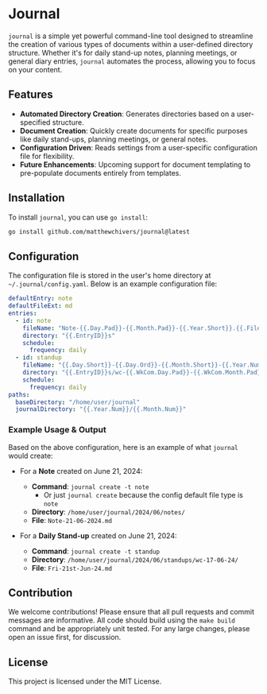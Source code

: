 # Journal

`journal` is a simple yet powerful command-line tool designed to streamline the creation of various types of documents within a user-defined directory structure. Whether it's for daily stand-up notes, planning meetings, or general diary entries, `journal` automates the process, allowing you to focus on your content.

## Features

- **Automated Directory Creation**: Generates directories based on a user-specified structure.
- **Document Creation**: Quickly create documents for specific purposes like daily stand-ups, planning meetings, or general notes.
- **Configuration Driven**: Reads settings from a user-specific configuration file for flexibility.
- **Future Enhancements**: Upcoming support for document templating to pre-populate documents entirely from templates.

## Installation

To install `journal`, you can use `go install`:

```sh
go install github.com/matthewchivers/journal@latest
```

## Configuration

The configuration file is stored in the user's home directory at `~/.journal/config.yaml`. Below is an example configuration file:

```yaml
defaultEntry: note
defaultFileExt: md
entries:
  - id: note
    fileName: "Note-{{.Day.Pad}}-{{.Month.Pad}}-{{.Year.Short}}.{{.FileExt}}"
    directory: "{{.EntryID}}s"
    schedule:
      frequency: daily
  - id: standup
    fileName: "{{.Day.Short}}-{{.Day.Ord}}-{{.Month.Short}}-{{.Year.Num}}.{{.FileExt}}"
    directory: "{{.EntryID}}s/wc-{{.WkCom.Day.Pad}}-{{.WkCom.Month.Pad}}-{{.WkCom.Year.Short}}"
    schedule:
      frequency: daily
paths:
  baseDirectory: "/home/user/journal"
  journalDirectory: "{{.Year.Num}}/{{.Month.Num}}"
```

### Example Usage & Output

Based on the above configuration, here is an example of what `journal` would create:

- For a **Note** created on June 21, 2024:
  - **Command**: `journal create -t note`
    - Or just `journal create` because the config default file type is `note`
  - **Directory**: `/home/user/journal/2024/06/notes/`
  - **File**: `Note-21-06-2024.md`

- For a **Daily Stand-up** created on June 21, 2024:
  - **Command**: `journal create -t standup`
  - **Directory**: `/home/user/journal/2024/06/standups/wc-17-06-24/`
  - **File**: `Fri-21st-Jun-24.md`

## Contribution

We welcome contributions! Please ensure that all pull requests and commit messages are informative. All code should build using the `make build` command and be appropriately unit tested. For any large changes, please open an issue first, for discussion.

## License

This project is licensed under the MIT License.
